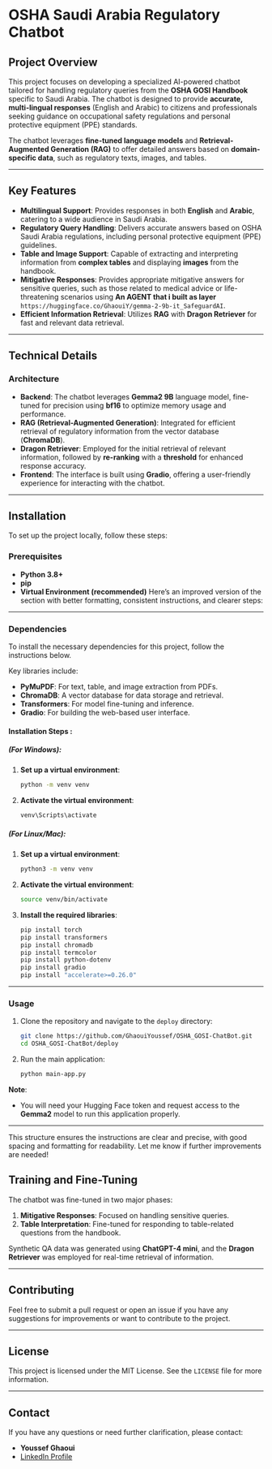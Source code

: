 # **OSHA Saudi Arabia Regulatory Chatbot**

## **Project Overview**

This project focuses on developing a specialized AI-powered chatbot tailored for handling regulatory queries from the **OSHA GOSI Handbook** specific to Saudi Arabia. The chatbot is designed to provide **accurate, multi-lingual responses** (English and Arabic) to citizens and professionals seeking guidance on occupational safety regulations and personal protective equipment (PPE) standards.

The chatbot leverages **fine-tuned language models** and **Retrieval-Augmented Generation (RAG)** to offer detailed answers based on **domain-specific data**, such as regulatory texts, images, and tables.

---

## **Key Features**

- **Multilingual Support**: Provides responses in both **English** and **Arabic**, catering to a wide audience in Saudi Arabia.
- **Regulatory Query Handling**: Delivers accurate answers based on OSHA Saudi Arabia regulations, including personal protective equipment (PPE) guidelines.
- **Table and Image Support**: Capable of extracting and interpreting information from **complex tables** and displaying **images** from the handbook.
- **Mitigative Responses**: Provides appropriate mitigative answers for sensitive queries, such as those related to medical advice or life-threatening scenarios using **An AGENT that i built as layer** `https://huggingface.co/GhaouiY/gemma-2-9b-it_SafeguardAI`.
- **Efficient Information Retrieval**: Utilizes **RAG** with **Dragon Retriever** for fast and relevant data retrieval.

---

## **Technical Details**

### **Architecture**

- **Backend**: The chatbot leverages **Gemma2 9B** language model, fine-tuned for precision using **bf16** to optimize memory usage and performance.
- **RAG (Retrieval-Augmented Generation)**: Integrated for efficient retrieval of regulatory information from the vector database (**ChromaDB**).
- **Dragon Retriever**: Employed for the initial retrieval of relevant information, followed by **re-ranking** with a **threshold** for enhanced response accuracy.
- **Frontend**: The interface is built using **Gradio**, offering a user-friendly experience for interacting with the chatbot.

---

## **Installation**

To set up the project locally, follow these steps:

### **Prerequisites**
- **Python 3.8+**
- **pip**
- **Virtual Environment (recommended)**
Here’s an improved version of the section with better formatting, consistent instructions, and clearer steps:

---

### **Dependencies**

To install the necessary dependencies for this project, follow the instructions below.

Key libraries include:
- **PyMuPDF**: For text, table, and image extraction from PDFs.
- **ChromaDB**: A vector database for data storage and retrieval.
- **Transformers**: For model fine-tuning and inference.
- **Gradio**: For building the web-based user interface.

#### Installation Steps :
##### (For Windows):
1. **Set up a virtual environment**:
   ```bash
   python -m venv venv
   ```

2. **Activate the virtual environment**:
   ```bash
   venv\Scripts\activate
   ```
##### (For Linux/Mac):
1. **Set up a virtual environment**:
   ```bash
   python3 -m venv venv
   ```

2. **Activate the virtual environment**:
   ```bash
   source venv/bin/activate
   ```

3. **Install the required libraries**:
   ```bash
   pip install torch
   pip install transformers
   pip install chromadb
   pip install termcolor
   pip install python-dotenv
   pip install gradio
   pip install "accelerate>=0.26.0"
   ```

---

### **Usage**

1. Clone the repository and navigate to the `deploy` directory:
   ```bash
   git clone https://github.com/GhaouiYoussef/OSHA_GOSI-ChatBot.git
   cd OSHA_GOSI-ChatBot/deploy
   ```

2. Run the main application:
   ```bash
   python main-app.py
   ```

**Note**: 
- You will need your Hugging Face token and request access to the **Gemma2** model to run this application properly.

---

This structure ensures the instructions are clear and precise, with good spacing and formatting for readability. Let me know if further improvements are needed!

## **Training and Fine-Tuning**

The chatbot was fine-tuned in two major phases:
1. **Mitigative Responses**: Focused on handling sensitive queries.
2. **Table Interpretation**: Fine-tuned for responding to table-related questions from the handbook.

Synthetic QA data was generated using **ChatGPT-4 mini**, and the **Dragon Retriever** was employed for real-time retrieval of information.

---

## **Contributing**

Feel free to submit a pull request or open an issue if you have any suggestions for improvements or want to contribute to the project.

---

## **License**

This project is licensed under the MIT License. See the `LICENSE` file for more information.

---

## **Contact**

If you have any questions or need further clarification, please contact:

- **Youssef Ghaoui**  
- [LinkedIn Profile](https://www.linkedin.com/in/youssef-ghaoui-3a82a222a/)

